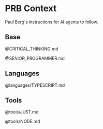 # PRB Context

Paul Berg's instructions for AI agents to follow.

## Base

@CRITICAL_THINKING.md

@SENIOR_PROGRAMMER.md

## Languages

@languages/TYPESCRIPT.md

## Tools

@tools/JUST.md

@tools/NODE.md
